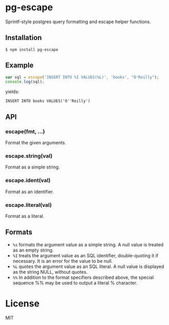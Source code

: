 
# pg-escape

  Sprintf-style postgres query formatting and escape helper functions.

## Installation

```
$ npm install pg-escape
```

## Example

```js
var sql = escape('INSERT INTO %I VALUES(%L)', 'books', "O'Reilly");
console.log(sql);
```

yields:

```
INSERT INTO books VALUES('O''Reilly')
```

## API

### escape(fmt, ...)

 Format the given arguments.

### escape.string(val)

  Format as a simple string.

### escape.ident(val)

  Format as an identifier.

### escape.literal(val)

  Format as a literal.

## Formats

- `%s` formats the argument value as a simple string. A null value is treated as an empty string.
- `%I` treats the argument value as an SQL identifier, double-quoting it if necessary. It is an error for the value to be null.
- `%L` quotes the argument value as an SQL literal. A null value is displayed as the string NULL, without quotes.
- `%%` In addition to the format specifiers described above, the special sequence %% may be used to output a literal % character.

# License

  MIT